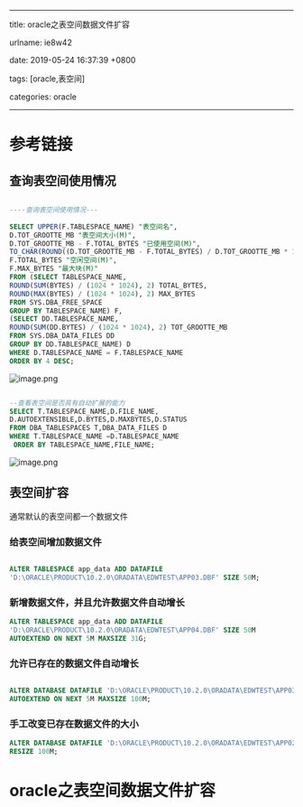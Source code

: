 
---

title: oracle之表空间数据文件扩容

urlname: ie8w42

date: 2019-05-24 16:37:39 +0800

tags: [oracle,表空间]

categories: oracle

---



<a name="xLiK6"></a>
# 参考链接
<a name="8DpMF"></a>
## 查询表空间使用情况

```sql

----查询表空间使用情况---     
    
SELECT UPPER(F.TABLESPACE_NAME) "表空间名",     
D.TOT_GROOTTE_MB "表空间大小(M)",     
D.TOT_GROOTTE_MB - F.TOTAL_BYTES "已使用空间(M)",     
TO_CHAR(ROUND((D.TOT_GROOTTE_MB - F.TOTAL_BYTES) / D.TOT_GROOTTE_MB * 100,2),'990.99') "使用比",     
F.TOTAL_BYTES "空闲空间(M)",     
F.MAX_BYTES "最大块(M)"    
FROM (SELECT TABLESPACE_NAME,     
ROUND(SUM(BYTES) / (1024 * 1024), 2) TOTAL_BYTES,     
ROUND(MAX(BYTES) / (1024 * 1024), 2) MAX_BYTES     
FROM SYS.DBA_FREE_SPACE     
GROUP BY TABLESPACE_NAME) F,     
(SELECT DD.TABLESPACE_NAME,     
ROUND(SUM(DD.BYTES) / (1024 * 1024), 2) TOT_GROOTTE_MB     
FROM SYS.DBA_DATA_FILES DD     
GROUP BY DD.TABLESPACE_NAME) D     
WHERE D.TABLESPACE_NAME = F.TABLESPACE_NAME     
ORDER BY 4 DESC;  

```
![image.png](https://cdn.nlark.com/yuque/0/2019/png/244275/1558687529242-c9957964-97f0-4623-a24f-36fbb5504edb.png#align=left&display=inline&height=191&name=image.png&originHeight=191&originWidth=614&size=13664&status=done&width=614)

```sql

--查看表空间是否具有自动扩展的能力     
SELECT T.TABLESPACE_NAME,D.FILE_NAME,     
D.AUTOEXTENSIBLE,D.BYTES,D.MAXBYTES,D.STATUS     
FROM DBA_TABLESPACES T,DBA_DATA_FILES D     
WHERE T.TABLESPACE_NAME =D.TABLESPACE_NAME     
 ORDER BY TABLESPACE_NAME,FILE_NAME; 
```
![image.png](https://cdn.nlark.com/yuque/0/2019/png/244275/1558687557539-d579743f-cc38-4f5c-927b-b24816a50bef.png#align=left&display=inline&height=213&name=image.png&originHeight=213&originWidth=866&size=24491&status=done&width=866)

<a name="woEPM"></a>
## 表空间扩容
通常默认的表空间都一个数据文件
<a name="xQFMD"></a>
### 给表空间增加数据文件
```sql

ALTER TABLESPACE app_data ADD DATAFILE  
'D:\ORACLE\PRODUCT\10.2.0\ORADATA\EDWTEST\APP03.DBF' SIZE 50M;  
```
<a name="0s5nB"></a>
### 新增数据文件，并且允许数据文件自动增长

```sql
ALTER TABLESPACE app_data ADD DATAFILE
'D:\ORACLE\PRODUCT\10.2.0\ORADATA\EDWTEST\APP04.DBF' SIZE 50M
AUTOEXTEND ON NEXT 5M MAXSIZE 31G;
```
<a name="Bbhkr"></a>
### 允许已存在的数据文件自动增长
```sql

ALTER DATABASE DATAFILE 'D:\ORACLE\PRODUCT\10.2.0\ORADATA\EDWTEST\APP03.DBF'  
AUTOEXTEND ON NEXT 5M MAXSIZE 100M;
```

<a name="Oe2uv"></a>
### 手工改变已存在数据文件的大小

```sql
ALTER DATABASE DATAFILE 'D:\ORACLE\PRODUCT\10.2.0\ORADATA\EDWTEST\APP02.DBF'  
RESIZE 100M;
```

<a name="HuT2f"></a>
# oracle之表空间数据文件扩容

